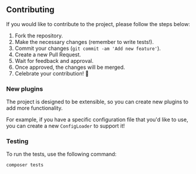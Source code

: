 ## Contributing

If you would like to contribute to the project, please follow the steps below:

1. Fork the repository.
2. Make the necessary changes (remember to write tests!).
3. Commit your changes (`git commit -am 'Add new feature'`).
4. Create a new Pull Request.
5. Wait for feedback and approval.
6. Once approved, the changes will be merged.
7. Celebrate your contribution! 🎉

### New plugins

The project is designed to be extensible, so you can create new plugins to add more functionality.

For example, if you have a specific configuration file that you'd like to use,
you can create a new `ConfigLoader` to support it!

### Testing

To run the tests, use the following command:

```bash
composer tests
```
